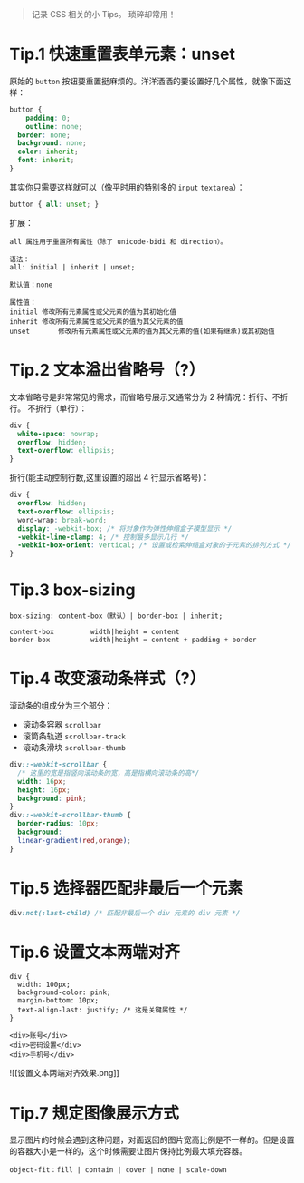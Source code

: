 > 记录 CSS 相关的小 Tips。
> 琐碎却常用！
# Tip.1 快速重置表单元素：unset
原始的 `button` 按钮要重置挺麻烦的。洋洋洒洒的要设置好几个属性，就像下面这样：
```css
button {
	padding: 0;
	outline: none;
  border: none;
  background: none;
  color: inherit;
  font: inherit;
}
```
其实你只需要这样就可以（像平时用的特别多的 `input` `textarea`）：
```css
button { all: unset; }
```

扩展：
```
all 属性用于重置所有属性（除了 unicode-bidi 和 direction）。

语法：
all: initial | inherit | unset;

默认值：none

属性值：
initial	修改所有元素属性或父元素的值为其初始化值
inherit	修改所有元素属性或父元素的值为其父元素的值
unset		修改所有元素属性或父元素的值为其父元素的值(如果有继承)或其初始值
```

# Tip.2 文本溢出省略号（?）
文本省略号是非常常见的需求，而省略号展示又通常分为 2 种情况：折行、不折行。
不折行（单行）：
```css
div {
  white-space: nowrap;
  overflow: hidden;
  text-overflow: ellipsis;
}
```
折行(能主动控制行数,这里设置的超出 4 行显示省略号)：
```css
div {
  overflow: hidden;
  text-overflow: ellipsis;
  word-wrap: break-word;
  display: -webkit-box; /* 将对象作为弹性伸缩盒子模型显示 */
  -webkit-line-clamp: 4; /* 控制最多显示几行 */
  -webkit-box-orient: vertical; /* 设置或检索伸缩盒对象的子元素的排列方式 */
}
```

# Tip.3 box-sizing
```
box-sizing: content-box（默认）| border-box | inherit;

content-box			width|height = content
border-box			width|height = content + padding + border
```

# Tip.4 改变滚动条样式（?）
滚动条的组成分为三个部分：

- 滚动条容器 `scrollbar`
- 滚筒条轨道 `scrollbar-track`
- 滚动条滑块 `scrollbar-thumb`
```css
div::-webkit-scrollbar {
  /* 这里的宽是指竖向滚动条的宽，高是指横向滚动条的高*/      
  width: 16px;      
  height: 16px;      
  background: pink;    
}
div::-webkit-scrollbar-thumb {      
  border-radius: 10px;      
  background: 
  linear-gradient(red,orange);    
}
```


# Tip.5 选择器匹配非最后一个元素
```css
div:not(:last-child) /* 匹配非最后一个 div 元素的 div 元素 */
```

# Tip.6 设置文本两端对齐
```
div {
  width: 100px;
  background-color: pink;
  margin-bottom: 10px;
  text-align-last: justify; /* 这是关键属性 */
}

<div>账号</div>
<div>密码设置</div>
<div>手机号</div>
```
![[设置文本两端对齐效果.png]]

# Tip.7 规定图像展示方式
显示图片的时候会遇到这种问题，对面返回的图片宽高比例是不一样的。但是设置的容器大小是一样的，这个时候需要让图片保持比例最大填充容器。
```
object-fit：fill | contain | cover | none | scale-down
```
